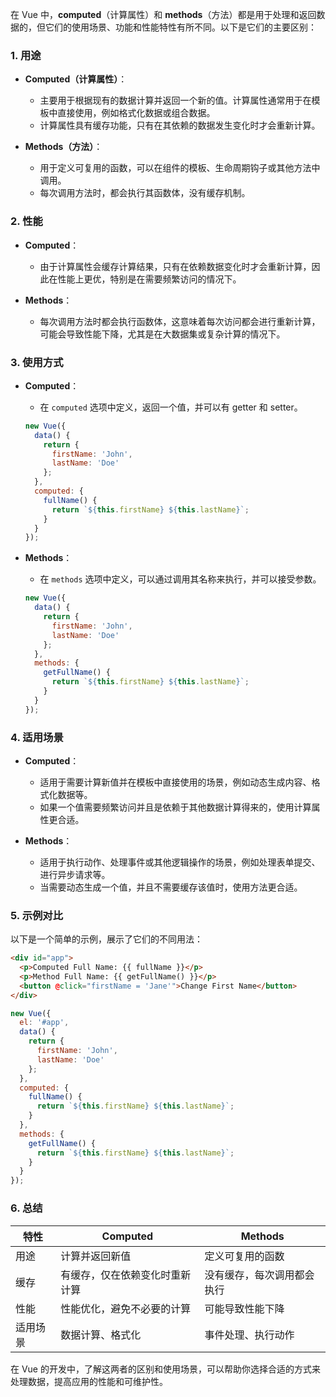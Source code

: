 在 Vue 中，**computed**（计算属性）和 **methods**（方法）都是用于处理和返回数据的，但它们的使用场景、功能和性能特性有所不同。以下是它们的主要区别：

### 1. 用途

- **Computed（计算属性）**：
  - 主要用于根据现有的数据计算并返回一个新的值。计算属性通常用于在模板中直接使用，例如格式化数据或组合数据。
  - 计算属性具有缓存功能，只有在其依赖的数据发生变化时才会重新计算。

- **Methods（方法）**：
  - 用于定义可复用的函数，可以在组件的模板、生命周期钩子或其他方法中调用。
  - 每次调用方法时，都会执行其函数体，没有缓存机制。

### 2. 性能

- **Computed**：
  - 由于计算属性会缓存计算结果，只有在依赖数据变化时才会重新计算，因此在性能上更优，特别是在需要频繁访问的情况下。
  
- **Methods**：
  - 每次调用方法时都会执行函数体，这意味着每次访问都会进行重新计算，可能会导致性能下降，尤其是在大数据集或复杂计算的情况下。

### 3. 使用方式

- **Computed**：
  - 在 `computed` 选项中定义，返回一个值，并可以有 getter 和 setter。
  
  ```javascript
  new Vue({
    data() {
      return {
        firstName: 'John',
        lastName: 'Doe'
      };
    },
    computed: {
      fullName() {
        return `${this.firstName} ${this.lastName}`;
      }
    }
  });
  ```

- **Methods**：
  - 在 `methods` 选项中定义，可以通过调用其名称来执行，并可以接受参数。
  
  ```javascript
  new Vue({
    data() {
      return {
        firstName: 'John',
        lastName: 'Doe'
      };
    },
    methods: {
      getFullName() {
        return `${this.firstName} ${this.lastName}`;
      }
    }
  });
  ```

### 4. 适用场景

- **Computed**：
  - 适用于需要计算新值并在模板中直接使用的场景，例如动态生成内容、格式化数据等。
  - 如果一个值需要频繁访问并且是依赖于其他数据计算得来的，使用计算属性更合适。

- **Methods**：
  - 适用于执行动作、处理事件或其他逻辑操作的场景，例如处理表单提交、进行异步请求等。
  - 当需要动态生成一个值，并且不需要缓存该值时，使用方法更合适。

### 5. 示例对比

以下是一个简单的示例，展示了它们的不同用法：

```html
<div id="app">
  <p>Computed Full Name: {{ fullName }}</p>
  <p>Method Full Name: {{ getFullName() }}</p>
  <button @click="firstName = 'Jane'">Change First Name</button>
</div>
```

```javascript
new Vue({
  el: '#app',
  data() {
    return {
      firstName: 'John',
      lastName: 'Doe'
    };
  },
  computed: {
    fullName() {
      return `${this.firstName} ${this.lastName}`;
    }
  },
  methods: {
    getFullName() {
      return `${this.firstName} ${this.lastName}`;
    }
  }
});
```

### 6. 总结

| 特性     | Computed                       | Methods                    |
| -------- | ------------------------------ | -------------------------- |
| 用途     | 计算并返回新值                 | 定义可复用的函数           |
| 缓存     | 有缓存，仅在依赖变化时重新计算 | 没有缓存，每次调用都会执行 |
| 性能     | 性能优化，避免不必要的计算     | 可能导致性能下降           |
| 适用场景 | 数据计算、格式化               | 事件处理、执行动作         |

在 Vue 的开发中，了解这两者的区别和使用场景，可以帮助你选择合适的方式来处理数据，提高应用的性能和可维护性。
